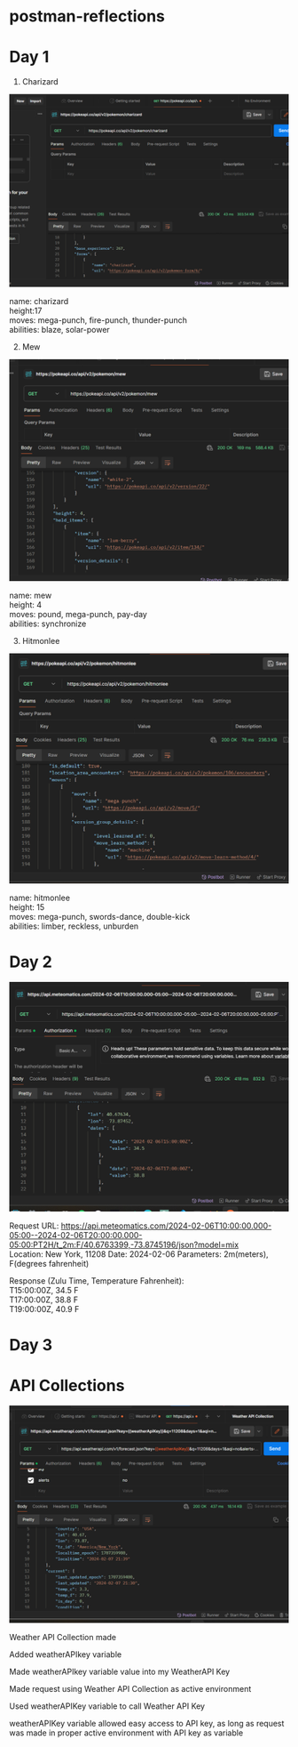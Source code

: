 # postman-reflections

# Day 1

1. Charizard

![charizard](<Screenshot 2024-02-05 214935.png>)

name: charizard  
height:17  
moves: mega-punch, fire-punch, thunder-punch  
abilities: blaze, solar-power

2. Mew

![Mew](<Screenshot 2024-02-05 215227.png>)

name: mew  
height: 4  
moves: pound, mega-punch, pay-day  
abilities: synchronize

3. Hitmonlee

![Hitmonlee](<Screenshot 2024-02-05 220026.png>)

name: hitmonlee  
height: 15  
moves: mega-punch, swords-dance, double-kick  
abilities: limber, reckless, unburden

# Day 2

![Weather Data, New York](<Screenshot 2024-02-06 222430.png>)

Request URL: https://api.meteomatics.com/2024-02-06T10:00:00.000-05:00--2024-02-06T20:00:00.000-05:00:PT2H/t_2m:F/40.6763399,-73.8745196/json?model=mix  
Location: New York, 11208
Date: 2024-02-06
Parameters: 2m(meters), F(degrees fahrenheit)

Response (Zulu Time, Temperature Fahrenheit):  
T15:00:00Z, 34.5 F  
T17:00:00Z, 38.8 F  
T19:00:00Z, 40.9 F

# Day 3

# API Collections

![Weather API Request](<Screenshot 2024-02-07 214313.png>)

Weather API Collection made   

Added weatherAPIkey variable  

Made weatherAPIkey variable value into my WeatherAPI Key  

Made request using Weather API Collection as active environment  

Used weatherAPIKey variable to call Weather API Key

weatherAPIKey variable allowed easy access to API 
key, as long as request was made in proper active environment with API key as variable
